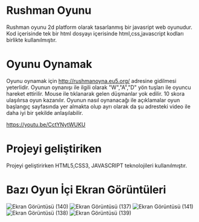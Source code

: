 # Rushman Oyunu
Rushman oyunu 2d platform olarak tasarlanmış bir javasript web oyunudur. Kod içerisinde tek bir html dosyayı içerisinde html,css,javascript kodları birlikte kullanılmıştır.


# Oyunu Oynamak

Oyunu oynamak için http://rushmanoyna.eu5.org/ adresine gidilmesi yeterlidir. Oyunun oynanışı ile ilgili olarak "W","A","D" yön tuşları ile oyuncu hareket ettirilir. Mouse ile tıklanarak gelen düşmanlar yok edilir. 10 skora ulaşılırsa oyun kazanılır. Oyunun nasıl oynanacağı ile açıklamalar oyun başlangıç sayfasında yer almakta olup ayrı olarak da şu adresteki video ile daha iyi bir şekilde anlaşılabilir.

https://youtu.be/CctYNytWUKU



# Projeyi geliştiriken

Projeyi geliştirirken HTML5,CSS3, JAVASCRIPT teknolojileri kullanılmıştır.


# Bazı Oyun İçi Ekran Görüntüleri

![Ekran Görüntüsü (140)](https://github.com/y-eren/jsweboyunum/assets/84980503/28c6a382-3d3c-4a2d-8ac7-bf3b24f9effd)
![Ekran Görüntüsü (137)](https://github.com/y-eren/jsweboyunum/assets/84980503/8cdea35d-3ffd-4f5b-8631-46d2259b7f4c)
![Ekran Görüntüsü (141)](https://github.com/y-eren/jsweboyunum/assets/84980503/86e317fe-0f37-4e2b-8356-35ca152fb87f)
![Ekran Görüntüsü (138)](https://github.com/y-eren/jsweboyunum/assets/84980503/a0de9c9e-f45a-4b3b-b4dd-40d7de306000)
![Ekran Görüntüsü (139)](https://github.com/y-eren/jsweboyunum/assets/84980503/e0ee35ba-d51a-438d-bb92-9922f2de86fa)
